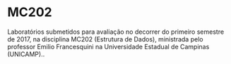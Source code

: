 # MC202
Laboratórios submetidos para avaliação no decorrer do primeiro semestre de 2017, na disciplina MC202 (Estrutura de Dados), ministrada pelo professor Emilio Francesquini na Universidade Estadual de Campinas (UNICAMP).. 
